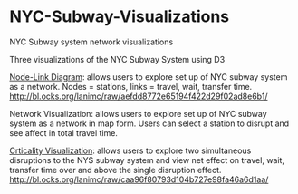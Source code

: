 # NYC-Subway-Visualizations
NYC Subway system network visualizations

Three visualizations of the NYC Subway System using D3

<a href="http://bl.ocks.org/lanimc/raw/aefdd8772e65194f422d29f02ad8e6b1/">Node-Link Diagram</a>: allows users to explore set up of NYC subway system as a network. Nodes = stations, links = travel, wait, transfer time.
http://bl.ocks.org/lanimc/raw/aefdd8772e65194f422d29f02ad8e6b1/

Network Visualization: allows users to explore set up of NYC subway system as a network in map form. Users can select a station to disrupt and see affect in total travel time.

<a href="http://bl.ocks.org/lanimc/raw/caa96f80793d104b727e98fa46a6d1aa/">Crticality Visualization</a>: allows users to explore two simultaneous disruptions to the NYS subway system and view net effect on travel, wait, transfer time over and above the single disruption effect.
http://bl.ocks.org/lanimc/raw/caa96f80793d104b727e98fa46a6d1aa/
